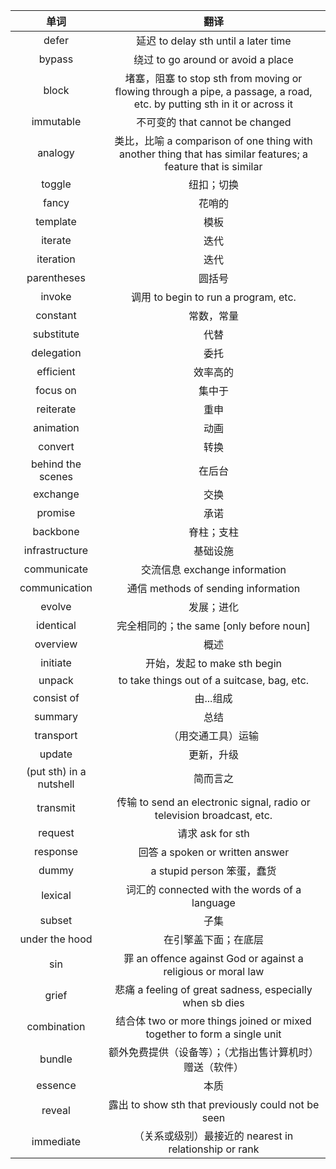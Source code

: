 |          单词           |                                                          翻译                                                           |
| :---------------------: | :---------------------------------------------------------------------------------------------------------------------: |
|          defer          |                                          延迟 to delay sth until a later time                                           |
|         bypass          |                                           绕过 to go around or avoid a place                                            |
|          block          | 堵塞，阻塞 to stop sth from moving or flowing through a pipe, a passage, a road, etc. by putting sth in it or across it |
|        immutable        |                                             不可变的 that cannot be changed                                             |
|         analogy         |      类比，比喻 a comparison of one thing with another thing that has similar features; a feature that is similar       |
|         toggle          |                                                       纽扣；切换                                                        |
|          fancy          |                                                         花哨的                                                          |
|        template         |                                                          模板                                                           |
|         iterate         |                                                          迭代                                                           |
|        iteration        |                                                          迭代                                                           |
|       parentheses       |                                                         圆括号                                                          |
|         invoke          |                                          调用 to begin to run a program, etc.                                           |
|        constant         |                                                       常数，常量                                                        |
|       substitute        |                                                          代替                                                           |
|       delegation        |                                                          委托                                                           |
|        efficient        |                                                        效率高的                                                         |
|        focus on         |                                                         集中于                                                          |
|        reiterate        |                                                          重申                                                           |
|        animation        |                                                          动画                                                           |
|         convert         |                                                          转换                                                           |
|    behind the scenes    |                                                         在后台                                                          |
|        exchange         |                                                          交换                                                           |
|         promise         |                                                          承诺                                                           |
|        backbone         |                                                       脊柱；支柱                                                        |
|     infrastructure      |                                                        基础设施                                                         |
|       communicate       |                                              交流信息 exchange information                                              |
|      communication      |                                           通信 methods of sending information                                           |
|         evolve          |                                                       发展；进化                                                        |
|        identical        |                                         完全相同的；the same [only before noun]                                         |
|        overview         |                                                          概述                                                           |
|        initiate         |                                              开始，发起 to make sth begin                                               |
|         unpack          |                                       to take things out of a suitcase, bag, etc.                                       |
|       consist of        |                                                        由...组成                                                        |
|         summary         |                                                          总结                                                           |
|        transport        |                                                   （用交通工具）运输                                                    |
|         update          |                                                       更新，升级                                                        |
| (put sth) in a nutshell |                                                        简而言之                                                         |
|        transmit         |                         传输 to send an electronic signal, radio or television broadcast, etc.                          |
|         request         |                                                    请求 ask for sth                                                     |
|        response         |                                             回答 a spoken or written answer                                             |
|          dummy          |                                               a stupid person 笨蛋，蠢货                                                |
|         lexical         |                                      词汇的 connected with the words of a language                                      |
|         subset          |                                                          子集                                                           |
|     under the hood      |                                                  在引擎盖下面；在底层                                                   |
|           sin           |                              罪 an offence against God or against a religious or moral law                              |
|          grief          |                                悲痛 a feeling of great sadness, especially when sb dies                                 |
|       combination       |                        结合体 two or more things joined or mixed together to form a single unit                         |
|         bundle          |                                额外免费提供（设备等）；（尤指出售计算机时）赠送（软件）                                 |
|         essence         |                                                          本质                                                           |
|         reveal          |                                   露出 to show sth that previously could not be seen                                    |
|        immediate        |                                 （关系或级别）最接近的 nearest in relationship or rank                                  |



